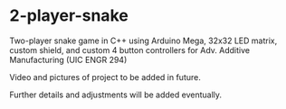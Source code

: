 # 2-player-snake
Two-player snake game in C++ using Arduino Mega, 32x32 LED matrix, custom shield, and custom 4 button controllers for Adv. Additive Manufacturing (UIC ENGR 294)

Video and pictures of project to be added in future.

Further details and adjustments will be added eventually.
